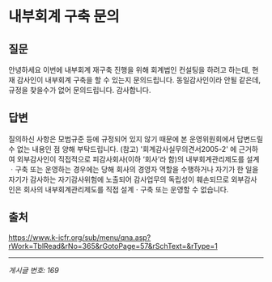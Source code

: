 # 내부회계 구축 문의

## 질문
안녕하세요
이번에 내부회계 재구축 진행을 위해 회계법인 컨설팅을 하려고 하는데,
현재 감사인이 내부회계 구축을 할 수 있는지 문의드립니다.
동일감사인이라 안될 같은데, 규정을 찾을수가 없어 문의드립니다.
감사합니다.

## 답변
질의하신 사항은 모범규준 등에 규정되어 있지 않기 때문에 본 운영위원회에서 답변드릴 수 없는 내용인 점 양해 부탁드립니다.
(참고)
'회계감사실무의견서2005-2' 에 근거하여 외부감사인이 직접적으로 피감사회사(이하 ‘회사’라 함)의 내부회계관리제도를 설계ㆍ구축 또는 운영하는 경우에는 당해 회사의 경영자 역할을 수행하거나 자기가 한 일을 자기가 감사하는 자기감사위험에 노출되어 감사업무의 독립성이 훼손되므로 외부감사인은 회사의 내부회계관리제도를 직접 설계ㆍ구축 또는 운영할 수 없습니다.

## 출처
https://www.k-icfr.org/sub/menu/qna.asp?rWork=TblRead&rNo=365&rGotoPage=57&rSchText=&rType=1

---
*게시글 번호: 169*

